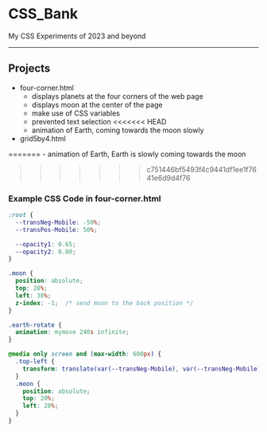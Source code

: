 # CSS_Bank
My CSS Experiments of 2023 and beyond

----
## Projects
- four-corner.html 
    - displays planets at the four corners of the web page
    - displays moon at the center of the page
    - make use of CSS variables
    - prevented text selection
<<<<<<< HEAD
    - animation of Earth, coming towards the moon slowly
- grid5by4.html
  
=======
    - animation of Earth, Earth is slowly coming towards the moon

>>>>>>> c751446bf5493f4c9441df1ee1f7641e6d9d4f76
### Example CSS Code in four-corner.html
```css
:root {
  --transNeg-Mobile: -50%;
  --transPos-Mobile: 50%;

  --opacity1: 0.65;
  --opacity2: 0.80;
}

.moon {
  position: absolute;
  top: 28%;
  left: 30%;
  z-index: -1;  /* send moon to the back position */
}

.earth-rotate {
  animation: mymove 240s infinite;
}

@media only screen and (max-width: 600px) {
  .top-left {
    transform: translate(var(--transNeg-Mobile), var(--transNeg-Mobile));
  }
  .moon {
    position: absolute;
    top: 20%;
    left: 20%;
  }
}
```

